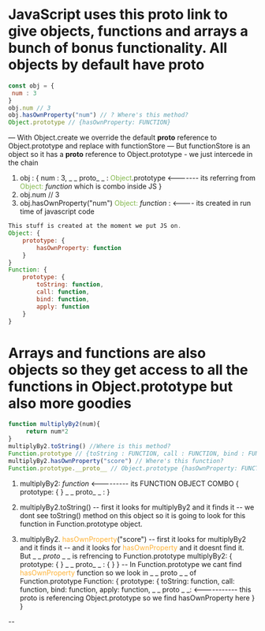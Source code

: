 # JavaScript uses this proto link to give objects, functions and arrays a bunch of bonus functionality. All objects by default have __proto__

```javascript
const obj = {
 num : 3
}
obj.num // 3
obj.hasOwnProperty("num") // ? Where's this method?
Object.prototype // {hasOwnProperty: FUNCTION}
```

— With Object.create we override the default __proto__ reference to Object.prototype and replace with functionStore 
— But functionStore is an object so it has a __proto__ reference to Object.prototype - we just intercede in the chain

1) obj : { 
			num : 3, 
			_ _ proto_ _ : <span style="color: #82b74b;">Object</span>.prototype		<------- its referring from <span style="color: #82b74b;">Object: </span>*function* which is combo inside JS
}
2) obj.num	// 3
3) obj.hasOwnProperty("num")
		<span style="color: #82b74b;">Object: </span>*function* :		<---- its created in run time of javascript code

```javascript
This stuff is created at the moment we put JS on.
Object: {
    prototype: {
        hasOwnProperty: function
    }
}
Function: {
    prototype: {
        toString: function,
		call: function,
		bind: function,
		apply: function
    }
}
```

# Arrays and functions are also objects so they get access to all the functions in Object.prototype but also more goodies

```javascript
function multiplyBy2(num){
	 return num*2
}
multiplyBy2.toString() //Where is this method?
Function.prototype // {toString : FUNCTION, call : FUNCTION, bind : FUNCTION}
multiplyBy2.hasOwnProperty("score") // Where's this function?
Function.prototype.__proto__ // Object.prototype {hasOwnProperty: FUNCTION}
```

1) multiplyBy2: *function*		<--------- its FUNCTION OBJECT COMBO
						{ 
							prototype: {
							}
							_ _ proto_ _ : 
						}

2) multiplyBy2.toString()
	-- first it looks for multiplyBy2 and it finds it 
	-- we dont see toString() method on this object so it is going to look for this function in Function.prototype object.
3) multiplyBy2. <span style="color: #feb236">hasOwnProperty</span>("score")
	-- first it looks for multiplyBy2 and it finds it 
	-- and it looks for <span style="color: #feb236">hasOwnProperty</span> and it doesnt find it. But  _ _ _proto_ _ _  is refrencing to Function.prototype
		multiplyBy2: { 
			prototype: { }
			_ _ proto_ _ : { }
		}
	-- In Function.prototype we cant find <span style="color: #feb236">hasOwnProperty</span> function so we look in _ _ proto _ _ of Function.prototype
		Function: {
    			prototype: {
    				   toString: function,
						call: function,
						bind: function,
						apply: function,
						_ _ proto _ _:   <----------- this proto is referencing Object.prototype so we find hasOwnProperty here
				 }
		  }

--